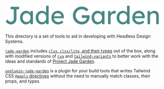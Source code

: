 <div align="center">
 <h1>
    <a href="https://github.com/AGS1130/project-jade-garden">
      <img alt="Jade Garden" src="../.media/jade-garden.svg" width="800">
    </a>
  </h1>
</div>

This directory is a set of tools to aid in developing with Headless Design Systems.

[`jade-garden`](./jade-garden) includes [`clsx`, `clsx/lite`, and their types](https://github.com/lukeed/clsx/tree/master?tab=readme-ov-file#modes) out of the box,
along with modified versions of [`cva`](https://beta.cva.style/) and [`tailwind-variants`](https://www.tailwind-variants.org/)
to better work with the ideas and standards of [Project Jade Garden](../docs).

[`unplugin-jade-garden`](./unplugin-jade-garden) is a plugin for your build tools that writes Tailwind CSS
[`@apply` directives](https://tailwindcss.com/docs/functions-and-directives#apply-directive) without the need to manually match classes, their props, and types.
